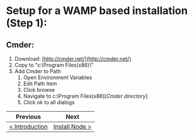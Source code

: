 # Setup for a WAMP based installation (Step 1):

## Cmder:

1. Download: [http://cmder.net/](http://cmder.net/)
2. Copy to &quot;c:\Program Files(x86)\\&quot;
3. Add Cmder to Path
    1. Open Environment Variables
    2. Edit Path Item
    3. Click browse
    4. Navigate to c:\Program Files(x86)\[_Cmder directory_]
    5. Click ok to all dialogs

| Previous | Next |
| -------- | ---- |
| [< Introduction](README.md) | [Install Node >](wamp-2.md) |